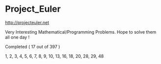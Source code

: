 Project_Euler
=============

http://projecteuler.net

Very Interesting Mathematical/Programming Problems. Hope to solve them all one day !

Completed ( 17 out of 397 )

1, 2, 3, 4, 5, 6, 7, 8, 9, 10, 13, 16, 18, 20, 28, 29, 48